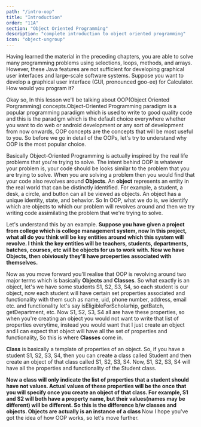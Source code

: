 ```yaml
---
path: "/intro-oop"
title: "Introduction"
order: "11A"
section: "Object Oriented Programming"
description: "complete introduction to object oriented programming"
icon: "object-ungroup"
---
```


Having learned the material in the preceding chapters, you are able to solve many programming problems using selections, loops, methods, and arrays. However, these Java features
are not sufficient for developing graphical user interfaces and large-scale software systems.
Suppose you want to develop a graphical user interface (GUI, pronounced goo-ee) for Calculator. How would you program it?

Okay so, In this lesson we'll be talking about OOP(Object Oriented Porgramming) concepts.Object-Oriented Programming paradigm is a popular programming paradigm which is used to write to good quality code and this is the paradigm which is the default choice everywhere whether you want to do web or android development or any sort of development from now onwards, OOP concepts are the concepts that will be most useful to you. So before we go in detail of the OOPs, let's try to understand why OOP is the most popular choice.

Basically Object-Oriented Programming is actually inspired by the real life problems that you're trying to solve. The intent behind OOP is whatever your problem is, your code should be looks similar to the problem that you are trying to solve. When you are solving a problem then you would find that your code also revolves around **Objects**. An **object** represents an entity in the real world that can be distinctly identified. For example, a student, a
desk, a circle, and button can all be viewed as objects. An object has a unique
identity, state, and behavior. So In OOP, what we do is, we identify which are objects to which our problem will revolves around and then we try writing code assimilating the problem that we're trying to solve.

Let's understand this by an example.
<b>Suppose you have given a project from college which is college management system, now In this project, what all do you think will be key entities around which this system will revolve.
I think the key entities will be teachers, students, departments, batches, courses, etc will be objects for us to work with. Now we have Objects, then obiviously they'll have proeperties associated with themselves.</b>

Now as you move forward you'll realise that OOP is revolving around two major terms which is basically <b>Objects</b> and <b>Classes</b>. So what exactly is an object, let's we have some students S1, S2, S3, S4, so each student is our object, now each student will have certain set properties associated and functionality with them such as name, uid, phone number, address, email etc. and functionality let's say isEligibleForScholarhip, getBatch, getDepartment, etc.
Now S1, S2, S3, S4 all are have these properties, so when you're creating an object you would not want to write that list of properties everytime, instead you would want that I just create an object and I can expect that object will have all the set of properties and functionality, So this is where <b>Classes</b> come in.

**Class** is basically a template of properties of an object. So, if you have a student S1, S2, S3, S4, then you can create a class called Student and then create an object of that class called S1, S2, S3, S4. Now, S1, S2, S3, S4 will have all the properties and functionality of the Student class.

<b>
Now a class will only indicate the list of properties that a student should have not values. Actual values of these properties will be the once that you will specify once you create an object of that class. For example, S1 and S2 will both have a property name, but their values(names may be different) will be different. So this is the difference b/w classes and objects.
Objects are actually is an instance of a class
</b>
Now I hope you've got the idea of how OOP works, so let's move further.
